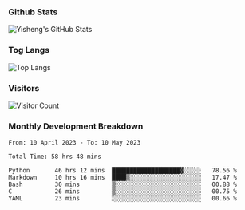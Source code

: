 ### Github Stats
![Yisheng's GitHub Stats](https://github-readme-stats-9qabuvhk1-gongyisheng.vercel.app/api?username=gongyisheng&count_private=true&show_icons=true)
### Tog Langs
![Top Langs](https://github-readme-stats-9qabuvhk1-gongyisheng.vercel.app/api/top-langs/?username=gongyisheng&layout=compact)
### Visitors
![Visitor Count](https://profile-counter.glitch.me/gongyisheng/count.svg)
### Monthly Development Breakdown
<!--START_SECTION:waka-->

```text
From: 10 April 2023 - To: 10 May 2023

Total Time: 58 hrs 48 mins

Python       46 hrs 12 mins  ███████████████████▓░░░░░   78.56 %
Markdown     10 hrs 16 mins  ████▒░░░░░░░░░░░░░░░░░░░░   17.47 %
Bash         30 mins         ▒░░░░░░░░░░░░░░░░░░░░░░░░   00.88 %
C            26 mins         ▒░░░░░░░░░░░░░░░░░░░░░░░░   00.75 %
YAML         23 mins         ░░░░░░░░░░░░░░░░░░░░░░░░░   00.66 %
```

<!--END_SECTION:waka-->

